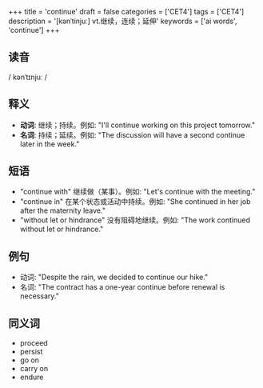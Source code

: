 +++
title = 'continue'
draft = false
categories = ['CET4']
tags = ['CET4']
description = '[kənˈtinjuː] vt.继续，连续；延伸'
keywords = ['ai words', 'continue']
+++

## 读音
/ kənˈtɪnjuː /

## 释义
- **动词**: 继续；持续。例如: "I'll continue working on this project tomorrow."
- **名词**: 持续；延续。例如: "The discussion will have a second continue later in the week."

## 短语
- "continue with" 继续做（某事）。例如: "Let's continue with the meeting."
- "continue in" 在某个状态或活动中持续。例如: "She continued in her job after the maternity leave."
- "without let or hindrance" 没有阻碍地继续。例如: "The work continued without let or hindrance."

## 例句
- 动词: "Despite the rain, we decided to continue our hike."
- 名词: "The contract has a one-year continue before renewal is necessary."

## 同义词
- proceed
- persist
- go on
- carry on
- endure
